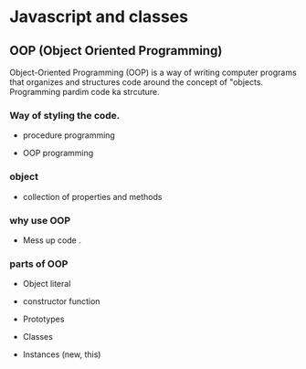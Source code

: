 # Javascript and classes

## OOP (Object Oriented Programming)

Object-Oriented Programming (OOP) is a way of writing computer programs that organizes and structures code around the concept of "objects.
Programming pardim code ka strcuture.

### Way of styling the code.

- procedure programming

- OOP programming

### object

- collection of properties and methods

### why use OOP

- Mess up code .

### parts of OOP

- Object literal

- constructor function
- Prototypes
- Classes
- Instances (new, this)
